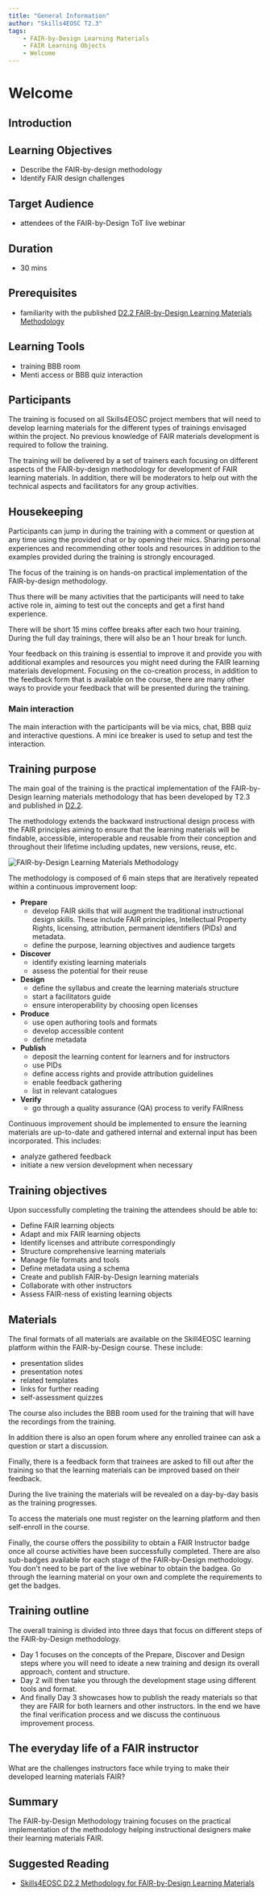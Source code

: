 ```yaml
---
title: "General Information"
author: "Skills4EOSC T2.3"
tags: 
    - FAIR-by-Design Learning Materials
    - FAIR Learning Objects
    - Welcome
---
```


# Welcome

## Introduction

## Learning Objectives
- Describe the FAIR-by-design methodology
- Identify FAIR design challenges

## Target Audience
- attendees of the FAIR-by-Design ToT live webinar

## Duration
- 30 mins

## Prerequisites
- familiarity with the published [D2.2 FAIR-by-Design Learning Materials Methodology](https://zenodo.org/record/7875541)

## Learning Tools
- training BBB room
- Menti access or BBB quiz interaction

## Participants

The training is focused on all Skills4EOSC project members that will need to develop learning materials for the different types of trainings envisaged within the project. No previous knowledge of FAIR materials development is required to follow the training. 

The training will be delivered by a set of trainers each focusing on different aspects of the FAIR-by-design methodology for development of FAIR learning materials. In addition, there will be moderators to help out with the technical aspects and facilitators for any group activities. 

## Housekeeping

Participants can jump in during the training with a comment or question at any time using the provided chat or by opening their mics. Sharing personal experiences and recommending other tools and resources in addition to the examples provided during the training is strongly encouraged.

The focus of the training is on hands-on practical implementation of the FAIR-by-design methodology.

Thus there will be many activities that the participants will need to take active role in, aiming to test out the concepts and get a first hand experience.

There will be short 15 mins coffee breaks after each two hour training. During the full day trainings, there will also be an 1 hour break for lunch.

Your feedback on this training is essential to improve it and provide you with additional examples and resources you might need during the FAIR learning materials development. Focusing on the co-creation process, in addition to the feedback form that is available on the course, there are many other ways to provide your feedback that will be presented during the training.

### Main interaction

The main interaction with the participants will be via mics, chat, BBB quiz and interactive questions.
A mini ice breaker is used to setup and test the interaction.

## Training purpose

The main goal of the training is the practical implementation of the FAIR-by-Design learning materials methodology that has been developed by T2.3 and published in [D2.2](https://zenodo.org/record/7875541).

The methodology extends the backward instructional design process with the FAIR principles aiming to ensure that the learning materials will be findable, accessible, interoperable and reusable from their conception and throughout their lifetime including updates, new versions, reuse, etc. 

![FAIR-by-Design Learning Materials Methodology](attachments/methodology.png)

The methodology is composed of 6 main steps that are iteratively repeated within a continuous improvement loop:

- **Prepare**
    - develop FAIR skills that will augment the traditional instructional design skills. These include FAIR principles, Intellectual Property Rights, licensing, attribution, permanent identifiers (PIDs) and metadata. 
    - define the purpose, learning objectives and audience targets
- **Discover**
    - identify existing learning materials
    - assess the potential for their reuse
- **Design**
    - define the syllabus and create the learning materials structure
    - start a facilitators guide 
    - ensure interoperability by choosing open licenses
- **Produce**
    - use open authoring tools and formats
    - develop accessible content
    - define metadata
- **Publish**
    - deposit the learning content for learners and for instructors
    - use PIDs
    - define access rights and provide attribution guidelines
    - enable feedback gathering
    - list in relevant catalogues
- **Verify**
    - go through a quality assurance (QA) process to verify FAIRness

Continuous improvement should be implemented to ensure the learning materials are up-to-date and gathered internal and external input has been incorporated. This includes: 

- analyze gathered feedback
- initiate a new version development when necessary

## Training objectives
Upon successfully completing the training the attendees should be able to:

- Define FAIR learning objects
- Adapt and mix FAIR learning objects
- Identify licenses and attribute correspondingly
- Structure comprehensive learning materials
- Manage file formats and tools
- Define metadata using a schema
- Create and publish FAIR-by-Design learning materials
- Collaborate with other instructors
- Assess FAIR-ness of existing learning objects 

## Materials
The final formats of all materials are available on the Skill4EOSC learning platform within the FAIR-by-Design course. These include:

- presentation slides 
- presentation notes
- related templates
- links for further reading
- self-assessment quizzes

The course also includes the BBB room used for the training that will have the recordings from the training. 

In addition there is also an open forum where any enrolled trainee can ask a question or start a discussion.

Finally, there is a feedback form that trainees are asked to fill out after the training so that the learning materials can be improved based on their feedback.

During the live training the materials will be revealed on a day-by-day basis as the training progresses. 

To access the materials one must register on the learning platform and then self-enroll in the course. 

Finally, the course offers the possibility to obtain a FAIR Instructor badge once all course activities have been successfully completed. There are also sub-badges available for each stage of the FAIR-by-Design methodology. You don't need to be part of the live webinar to obtain the badgea. Go through the learning material on your own and complete the requirements to get the badges.

## Training outline
The overall training is divided into three days that focus on different steps of the FAIR-by-Design methodology. 

- Day 1 focuses on the concepts of the Prepare, Discover and Design steps where you will need to ideate a new training and design its overall approach, content and structure. 
- Day 2 will then take you through the development stage using different tools and format. 
- And finally Day 3 showcases how to publish the ready materials so that they are FAIR for both learners and other instructors. In the end we have the final verification process and we discuss the continuous improvement process.


## The everyday life of a FAIR instructor

What are the challenges instructors face while trying to make their developed learning materials FAIR?


## Summary

The FAIR-by-Design Methodology training focuses on the practical implementation of the methodology helping instructional designers make their learning materials FAIR. 


## Suggested Reading
- [Skills4EOSC D2.2 Methodology for FAIR-by-Design Learning Materials](https://zenodo.org/record/7875541)

